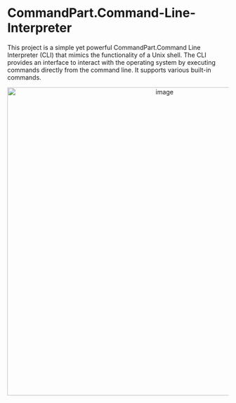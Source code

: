 # CommandPart.Command-Line-Interpreter
This project is a simple yet powerful CommandPart.Command Line Interpreter (CLI) that mimics the functionality of a Unix shell. The CLI provides an interface to interact with the operating system by executing commands directly from the command line. It supports various built-in commands.

<p align="center">
  <img src="https://github.com/user-attachments/assets/abfac950-9e91-4aae-aa36-b261170e185e" alt="image" width="700"/>
</p>
